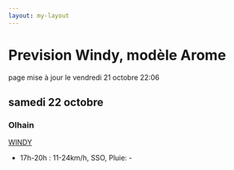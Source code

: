 ```yaml
---
layout: my-layout
---
```



# Prevision Windy, modèle Arome
page mise à jour le vendredi 21 octobre 22:06



## samedi 22 octobre

### Olhain

 [WINDY](https://windy.com/50.434/2.586?50.031,2.587,8,m:e3eagft)

- 17h-20h : 11-24km/h, SSO, Pluie: -



